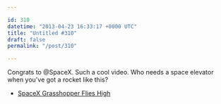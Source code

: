 ```yaml
---

id: 310
datetime: "2013-04-23 16:33:17 +0000 UTC"
title: "Untitled #310"
draft: false
permalink: "/post/310"

---
```


Congrats to @SpaceX. Such a cool video. Who needs a space elevator when you've got a rocket like this? 

 
 * [SpaceX Grasshopper Flies High](http://www.universetoday.com/101627/spacex-grasshopper-flies-high/)


